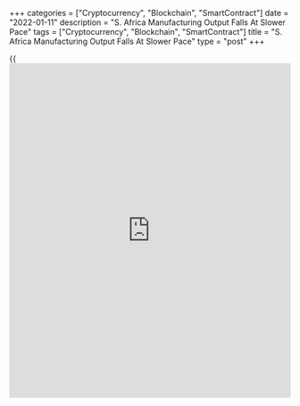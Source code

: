 +++
categories = ["Cryptocurrency", "Blockchain", "SmartContract"]
date = "2022-01-11"
description = "S. Africa Manufacturing Output Falls At Slower Pace"
tags = ["Cryptocurrency", "Blockchain", "SmartContract"]
title = "S. Africa Manufacturing Output Falls At Slower Pace"
type = "post"
+++

{{<iframe id="large-banner" src="https://www.bounty.group/#slide=17.0" width="100%" height="600" scrolling="no" style="border: 0px solid rgb(216, 221, 230); border-radius: 3px;">}}

South Africa's manufacturing output dropped at a slower pace in
November, Statistics South Africa reported Tuesday.

Manufacturing output decreased 0.7 percent annually, much slower than
the 8.5 percent decline seen in October. Economists had forecast an
annual fall of 1.4 percent. This was the second consecutive decrease in
production.

At the same time, manufacturing output logged a monthly growth of 3.7
percent after falling 5.2 percent in October. Output was expected to
gain 0.3 percent.

In three months to November, manufacturing production was up 2.2 percent
from the previous three months.

The negative contributions to the annual fall was largely driven by
petroleum, chemical products, rubber and plastic products and furniture
and 'other' manufacturing.

For comments and feedback [contact](https://www.playgroundfx.com/contact/): editorial@rtt[news](https://www.letsplayfx.com/blog/forex-news-website/).com

[Economic News][1]

 **What parts of the world are seeing the best (and worst) economic
performances lately? Click[here][2] to check out our [Econ Scorecard][2]
and find out! See up-to-the-moment [ranking](https://www.playgroundfx.com/blog/crypto-exchange-ranking/)s for the best and worst
performers in [GDP][3], [unemployment rate][4], [inflation][5] and much
more.**

   1. www.rtt[news](https://www.letsplayfx.com/blog/forex-news-website/).com/Content/EconomicNews.aspx
   2. www.rtt[news](https://www.letsplayfx.com/blog/forex-news-website/).com/economic-scorecard/world-rank/industrial-production/highest-performance.aspx
   3. www.rtt[news](https://www.letsplayfx.com/blog/forex-news-website/).com/economic-scorecard/world-rank/GDP/highest-performance.aspx
   4. www.rtt[news](https://www.letsplayfx.com/blog/forex-news-website/).com/economic-scorecard/world-rank/unemployment-rate/lowest-performance.aspx
   5. www.rtt[news](https://www.letsplayfx.com/blog/forex-news-website/).com/economic-scorecard/world-rank/CPI/highest-performance.aspx